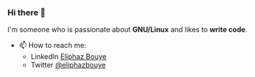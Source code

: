 ### Hi there 👋
I'm someone who is passionate about **GNU/Linux** and likes to **write code**.
- 📫 How to reach me:
  - LinkedIn [Eliphaz Bouye](https://www.linkedin.com/in/eliphaz/)
  - Twitter [@eliphazbouye](https://twitter.com/eliphazbouye)

